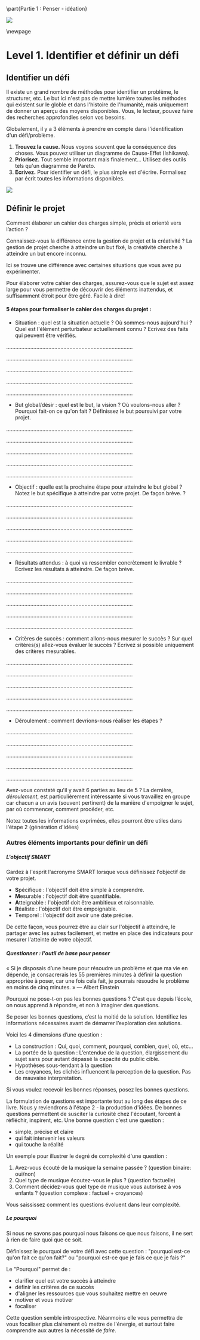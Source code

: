 \part{Partie 1 : Penser - idéation}

![](../contents/img/texture-nuages-v.jpg)

\newpage

# Level 1. Identifier et définir un défi

## Identifier un défi

Il existe un grand nombre de méthodes pour identifier un problème, le structurer, etc. Le but ici n'est pas de mettre lumière toutes les méthodes qui existent sur le globle et dans l'histoire de l'humanité, mais uniquement de donner un aperçu des moyens disponibles. Vous, le lecteur, pouvez faire des recherches approfondies selon vos besoins.  

Globalement, il y a 3 éléments à prendre en compte dans l'identification d'un défi/problème. 

1. **Trouvez la cause.** Nous voyons souvent que la conséquence des choses. Vous pouvez utiliser un diagramme de Cause-Effet (Ishikawa). 
2. **Priorisez.** Tout semble important mais finalement... Utilisez des outils tels qu'un diagramme de Pareto. 
3. **Ecrivez.** Pour identifier un défi, le plus simple est d'écrire. Formalisez par écrit toutes les informations disponibles.

![](../contents/img/cause-effet.jpg)


## Définir le projet

Comment élaborer un cahier des charges simple, précis et orienté vers l’action ?Connaissez-vous la différence entre la gestion de projet et la créativité ? La gestion de projet cherche à atteindre un but fixé, la créativité cherche à atteindre un but encore inconnu. Ici se trouve une différence avec certaines situations que vous avez pu expérimenter.Pour élaborer votre cahier des charges, assurez-vous que le sujet est assez large pour vous permettre de découvrir des éléments inattendus, et suffisamment étroit pour être géré. Facile à dire!


#### 5 étapes pour formaliser le cahier des charges du projet :


- Situation : quel est la situation actuelle ? Où sommes-nous aujourd’hui ? Quel est l'élément perturbateur actuellement connu ? Ecrivez des faits qui peuvent être vérifiés. 

....................................................................................

....................................................................................

....................................................................................

....................................................................................

....................................................................................

- But global/désir : quel est le but, la vision ? Où voulons-nous aller ? Pourquoi fait-on ce qu'on fait ? Définissez le but poursuivi par votre projet.

....................................................................................

....................................................................................

....................................................................................

....................................................................................

....................................................................................

- Objectif : quelle est la prochaine étape pour atteindre le but global ? Notez le but spécifique à atteindre par votre projet. De façon brève. ? 
....................................................................................

....................................................................................

....................................................................................

....................................................................................

....................................................................................

- Résultats attendus : à quoi va ressembler concrètement le livrable ? Ecrivez les résultats à atteindre. De façon brève.

....................................................................................

....................................................................................

....................................................................................

....................................................................................

....................................................................................

- Critères de succès : comment allons-nous mesurer le succès ? Sur quel critères(s) allez-vous évaluer le succès ? Ecrivez si possible uniquement des critères mesurables.

....................................................................................

....................................................................................

....................................................................................

....................................................................................

....................................................................................

- Déroulement : comment devrions-nous réaliser les étapes ?

....................................................................................

....................................................................................

....................................................................................

....................................................................................

....................................................................................

Avez-vous constaté qu'il y avait 6 parties au lieu de 5 ?  La dernière, *déroulement*, est particulièrement intéressante si vous travaillez en groupe car chacun a un avis (souvent pertinent) de la manière d'empoigner le sujet, par où commencer, comment procéder, etc. 

Notez toutes les informations exprimées, elles pourront être utiles dans l'étape 2 (génération d'idées)

### Autres éléments importants pour définir un défi

##### L'objectif SMART

Gardez à l'esprit l'acronyme SMART lorsque vous définissez l'objectif de votre projet. 
 
- **S**pécifique : l'objectif doit être simple à comprendre.
- **M**esurable : l'objectif doit être quantifiable.
- **A**tteignable : l'objectif doit être ambitieux et raisonnable.
- **R**éaliste : l'objectif doit être empoignable. 
- **T**emporel : l'objectif doit avoir une date précise.

De cette façon, vous pourrez être au clair sur l'objectif à atteindre, le partager avec les autres facilement, et mettre en place des indicateurs pour mesurer l'atteinte de votre objectif. 

##### Questionner : l'outil de base pour penser

« Si je disposais d’une heure pour résoudre un problème et que ma vie en dépende, je consacrerais les 55 premières minutes à définir la question appropriée à poser, car une fois cela fait, je pourrais résoudre le problème en moins de cinq minutes. »— Albert  EinsteinPourquoi ne pose-t-on pas les bonnes questions ? C'est que depuis l’école, on nous apprend à répondre, et non à imaginer des questions. 

Se poser les bonnes questions, c’est la moitié de la solution. Identifiez les informations nécessaires avant de démarrer l’exploration des solutions. 

Voici les 4 dimensions d’une question : - La construction : Qui, quoi, comment, pourquoi, combien, quel, où, etc…
- La portée de la question : L’entendue de la question, élargissement du sujet sans pour autant dépassé la capacité du public cible. 
-  Hypothèses sous-tendant à la question
- Les croyances, les clichés influencent la perception de la question. Pas de mauvaise interpretation. 
Si vous voulez recevoir les bonnes réponses, posez les bonnes questions.

La formulation de questions est importante tout au long des étapes de ce livre. Nous y reviendrons à l'étape 2 - la production d'idées. De bonnes questions permettent de susciter la curiosité chez l'écoutant, forcent à réfléchir, inspirent, etc. 
Une bonne question c'est une question : 

- simple, précise et claire
- qui fait intervenir les valeurs
- qui touche la réalité

Un exemple pour illustrer le degré de complexité d'une question : 

1.	Avez-vous écouté de la musique la semaine passée ? (question binaire: oui/non)2.	Quel type de musique écoutez-vous le plus ? (question factuelle)3.	Comment décidez-vous quel type de musique vous autorisez à vos enfants ? (question complexe : factuel + croyances)

Vous saississez comment les questions évoluent dans leur complexité. 


##### Le pourquoi

Si nous ne savons pas pourquoi nous faisons ce que nous faisons, il ne sert à rien de faire quoi que ce soit. 

Définissez le pourquoi de votre défi avec cette question : "pourquoi est-ce qu'on fait ce qu'on fait?" ou "pourquoi est-ce que je fais ce que je fais ?"

Le "Pourquoi" permet de : 

- clarifier quel est votre succès à atteindre
- définir les critères de ce succès
- d'aligner les ressources que vous souhaitez mettre en oeuvre
- motiver et vous motiver
- focaliser 

Cette question semble introspective. Néanmoins elle vous permettra de vous focaliser plus clairement où mettre de l'énergie, et surtout faire comprendre aux autres la nécessité de *faire*. 
